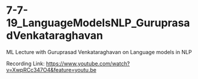 # 7-7-19_LanguageModelsNLP_GuruprasadVenkataraghavan
ML Lecture with Guruprasad Venkataraghavan on Language models in NLP 

Recording Link: https://www.youtube.com/watch?v=XwpRCc347O4&feature=youtu.be 